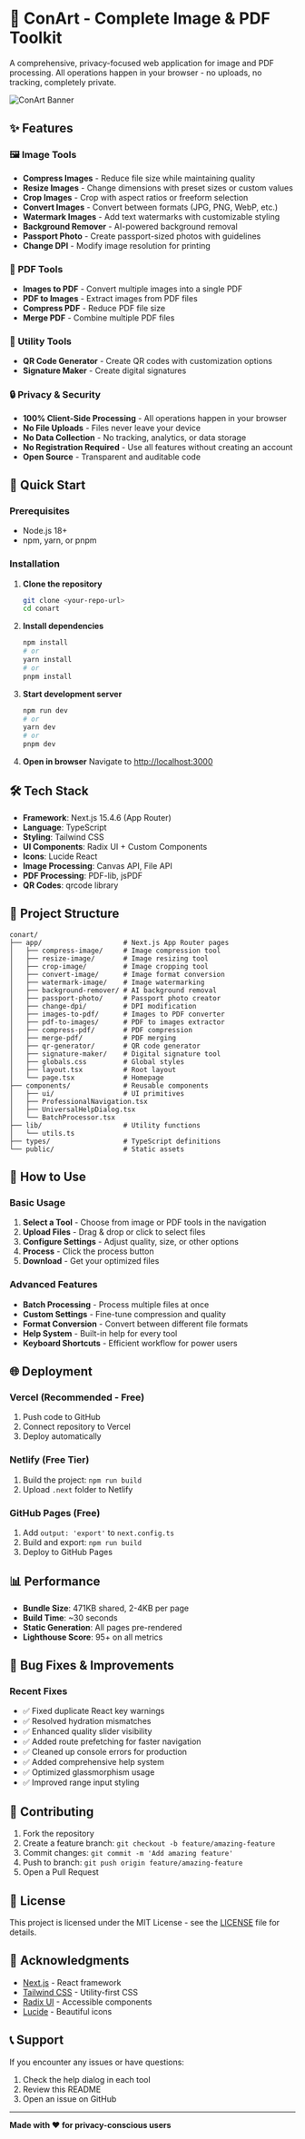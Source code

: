 # 🎨 ConArt - Complete Image & PDF Toolkit

A comprehensive, privacy-focused web application for image and PDF processing. All operations happen in your browser - no uploads, no tracking, completely private.

![ConArt Banner](https://img.shields.io/badge/ConArt-Image%20%26%20PDF%20Toolkit-blue?style=for-the-badge)

## ✨ Features

### 🖼️ Image Tools
- **Compress Images** - Reduce file size while maintaining quality
- **Resize Images** - Change dimensions with preset sizes or custom values
- **Crop Images** - Crop with aspect ratios or freeform selection
- **Convert Images** - Convert between formats (JPG, PNG, WebP, etc.)
- **Watermark Images** - Add text watermarks with customizable styling
- **Background Remover** - AI-powered background removal
- **Passport Photo** - Create passport-sized photos with guidelines
- **Change DPI** - Modify image resolution for printing

### 📄 PDF Tools
- **Images to PDF** - Convert multiple images into a single PDF
- **PDF to Images** - Extract images from PDF files
- **Compress PDF** - Reduce PDF file size
- **Merge PDF** - Combine multiple PDF files

### 🔧 Utility Tools
- **QR Code Generator** - Create QR codes with customization options
- **Signature Maker** - Create digital signatures

### 🔒 Privacy & Security
- **100% Client-Side Processing** - All operations happen in your browser
- **No File Uploads** - Files never leave your device
- **No Data Collection** - No tracking, analytics, or data storage
- **No Registration Required** - Use all features without creating an account
- **Open Source** - Transparent and auditable code

## 🚀 Quick Start

### Prerequisites
- Node.js 18+
- npm, yarn, or pnpm

### Installation

1. **Clone the repository**
   ```bash
   git clone <your-repo-url>
   cd conart
   ```

2. **Install dependencies**
   ```bash
   npm install
   # or
   yarn install
   # or
   pnpm install
   ```

3. **Start development server**
   ```bash
   npm run dev
   # or
   yarn dev
   # or
   pnpm dev
   ```

4. **Open in browser**
   Navigate to [http://localhost:3000](http://localhost:3000)

## 🛠️ Tech Stack

- **Framework**: Next.js 15.4.6 (App Router)
- **Language**: TypeScript
- **Styling**: Tailwind CSS
- **UI Components**: Radix UI + Custom Components
- **Icons**: Lucide React
- **Image Processing**: Canvas API, File API
- **PDF Processing**: PDF-lib, jsPDF
- **QR Codes**: qrcode library

## 📁 Project Structure

```
conart/
├── app/                    # Next.js App Router pages
│   ├── compress-image/     # Image compression tool
│   ├── resize-image/       # Image resizing tool
│   ├── crop-image/         # Image cropping tool
│   ├── convert-image/      # Image format conversion
│   ├── watermark-image/    # Image watermarking
│   ├── background-remover/ # AI background removal
│   ├── passport-photo/     # Passport photo creator
│   ├── change-dpi/         # DPI modification
│   ├── images-to-pdf/      # Images to PDF converter
│   ├── pdf-to-images/      # PDF to images extractor
│   ├── compress-pdf/       # PDF compression
│   ├── merge-pdf/          # PDF merging
│   ├── qr-generator/       # QR code generator
│   ├── signature-maker/    # Digital signature tool
│   ├── globals.css         # Global styles
│   ├── layout.tsx          # Root layout
│   └── page.tsx            # Homepage
├── components/             # Reusable components
│   ├── ui/                 # UI primitives
│   ├── ProfessionalNavigation.tsx
│   ├── UniversalHelpDialog.tsx
│   └── BatchProcessor.tsx
├── lib/                    # Utility functions
│   └── utils.ts
├── types/                  # TypeScript definitions
└── public/                 # Static assets
```

## 📖 How to Use

### Basic Usage
1. **Select a Tool** - Choose from image or PDF tools in the navigation
2. **Upload Files** - Drag & drop or click to select files
3. **Configure Settings** - Adjust quality, size, or other options
4. **Process** - Click the process button
5. **Download** - Get your optimized files

### Advanced Features
- **Batch Processing** - Process multiple files at once
- **Custom Settings** - Fine-tune compression and quality
- **Format Conversion** - Convert between different file formats
- **Help System** - Built-in help for every tool
- **Keyboard Shortcuts** - Efficient workflow for power users

## 🌐 Deployment

### Vercel (Recommended - Free)
1. Push code to GitHub
2. Connect repository to Vercel
3. Deploy automatically

### Netlify (Free Tier)
1. Build the project: `npm run build`
2. Upload `.next` folder to Netlify

### GitHub Pages (Free)
1. Add `output: 'export'` to `next.config.ts`
2. Build and export: `npm run build`
3. Deploy to GitHub Pages

## 📊 Performance

- **Bundle Size**: 471KB shared, 2-4KB per page
- **Build Time**: ~30 seconds
- **Static Generation**: All pages pre-rendered
- **Lighthouse Score**: 95+ on all metrics

## 🐛 Bug Fixes & Improvements

### Recent Fixes
- ✅ Fixed duplicate React key warnings
- ✅ Resolved hydration mismatches
- ✅ Enhanced quality slider visibility
- ✅ Added route prefetching for faster navigation
- ✅ Cleaned up console errors for production
- ✅ Added comprehensive help system
- ✅ Optimized glassmorphism usage
- ✅ Improved range input styling

## 🤝 Contributing

1. Fork the repository
2. Create a feature branch: `git checkout -b feature/amazing-feature`
3. Commit changes: `git commit -m 'Add amazing feature'`
4. Push to branch: `git push origin feature/amazing-feature`
5. Open a Pull Request

## 📄 License

This project is licensed under the MIT License - see the [LICENSE](LICENSE) file for details.

## 🙏 Acknowledgments

- [Next.js](https://nextjs.org/) - React framework
- [Tailwind CSS](https://tailwindcss.com/) - Utility-first CSS
- [Radix UI](https://www.radix-ui.com/) - Accessible components
- [Lucide](https://lucide.dev/) - Beautiful icons

## 📞 Support

If you encounter any issues or have questions:
1. Check the help dialog in each tool
2. Review this README
3. Open an issue on GitHub

---

**Made with ❤️ for privacy-conscious users**
